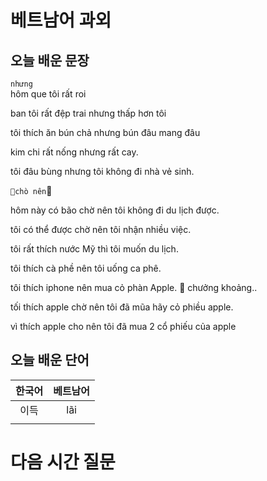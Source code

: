 # 베트남어 과외

## 오늘 배운 문장

`nhưng`  
hôm que tôi rất roi 

ban tôi rất đệp trai nhưng thấp hơn tôi

tôi thích ăn bún chả nhưng bún đâu mang đâu 

kim chi rất nống nhưng rất cay.

tôi đâu bùng nhưng tôi không đi nhà vẻ sinh.

`chò nên`

hôm này có bão chờ nên tôi không đi du lịch được.

tôi có thể được chờ nên tôi nhận nhiều việc.

tôi rất thích nước Mỹ thì tôi muốn du lịch.

tôi thích cà phề nên tôi uống ca phê.

tôi thích iphone nên mua cỏ phàn Apple.

chưởng khoảng..

tối thích apple chờ nên tôi đã mũa hãy cỏ phiều apple.

vì thích apple cho nên tôi đã mua 2 cổ phiếu của apple



## 오늘 배운 단어
| 한국어 |베트남어|
|:--:|:--:|
|이득|lãi|
|||

# 다음 시간 질문